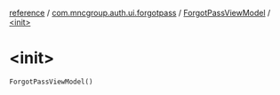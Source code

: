 [reference](../../index.md) / [com.mncgroup.auth.ui.forgotpass](../index.md) / [ForgotPassViewModel](index.md) / [&lt;init&gt;](./-init-.md)

# &lt;init&gt;

`ForgotPassViewModel()`